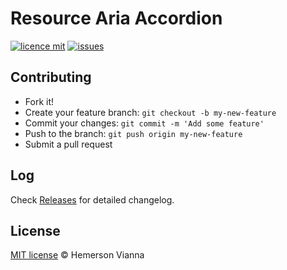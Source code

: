 # Resource Aria Accordion

[![licence mit](https://img.shields.io/badge/license-MIT-blue.svg?style=flat-square)](http://hemersonvianna.mit-license.org/)
[![issues](https://img.shields.io/github/issues/descco-tools/resource-aria-accordion.svg?style=flat-square)](https://github.com/descco-tools/resource-aria-accordion/issues)

## Contributing

- Fork it!
- Create your feature branch: `git checkout -b my-new-feature`
- Commit your changes: `git commit -m 'Add some feature'`
- Push to the branch: `git push origin my-new-feature`
- Submit a pull request

## Log

Check [Releases](https://github.com/descco-tools/resource-aria-accordion/releases) for detailed changelog.

## License

[MIT license](http://hemersonvianna.mit-license.org/) © Hemerson Vianna